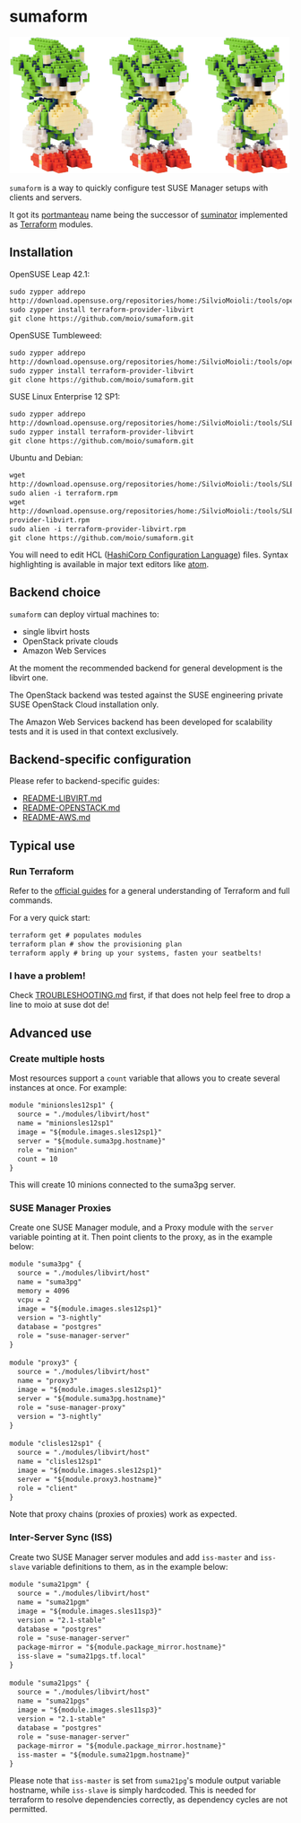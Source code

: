 # sumaform

![Sumicform, a green hedgehog made of bricks, sumaform's mascot](help/sumicform.png)

`sumaform` is a way to quickly configure test SUSE Manager setups with clients and servers.

It got its [portmanteau](https://en.wikipedia.org/wiki/Portmanteau) name being the successor of [suminator](https://github.com/SUSE/suminator/) implemented as [Terraform](https://www.terraform.io/) modules.

## Installation

OpenSUSE Leap 42.1:
```
sudo zypper addrepo http://download.opensuse.org/repositories/home:/SilvioMoioli:/tools/openSUSE_Leap_42.1/home:SilvioMoioli:tools.repo
sudo zypper install terraform-provider-libvirt
git clone https://github.com/moio/sumaform.git
```

OpenSUSE Tumbleweed:
```
sudo zypper addrepo http://download.opensuse.org/repositories/home:/SilvioMoioli:/tools/openSUSE_Tumbleweed/home:SilvioMoioli:tools.repo
sudo zypper install terraform-provider-libvirt
git clone https://github.com/moio/sumaform.git
```

SUSE Linux Enterprise 12 SP1:
```
sudo zypper addrepo http://download.opensuse.org/repositories/home:/SilvioMoioli:/tools/SLE_12_SP1/home:SilvioMoioli:tools.repo
sudo zypper install terraform-provider-libvirt
git clone https://github.com/moio/sumaform.git
```

Ubuntu and Debian:
```
wget http://download.opensuse.org/repositories/home:/SilvioMoioli:/tools/SLE_12_SP1/x86_64/terraform.rpm
sudo alien -i terraform.rpm
wget http://download.opensuse.org/repositories/home:/SilvioMoioli:/tools/SLE_12_SP1/x86_64/terraform-provider-libvirt.rpm
sudo alien -i terraform-provider-libvirt.rpm
git clone https://github.com/moio/sumaform.git
```

You will need to edit HCL ([HashiCorp Configuration Language](https://github.com/hashicorp/hcl)) files. Syntax highlighting is available in major text editors like [atom](https://atom.io/packages/language-hcl).

## Backend choice

`sumaform` can deploy virtual machines to:
 - single libvirt hosts
 - OpenStack private clouds
 - Amazon Web Services

At the moment the recommended backend for general development is the libvirt one.

The OpenStack backend was tested against the SUSE engineering private SUSE OpenStack Cloud installation only.

The Amazon Web Services backend has been developed for scalability tests and it is used in that context exclusively.

## Backend-specific configuration

Please refer to backend-specific guides:
 * [README-LIBVIRT.md](README-LIBVIRT.md)
 * [README-OPENSTACK.md](README-OPENSTACK.md)
 * [README-AWS.md](README-AWS.md)

## Typical use

### Run Terraform

Refer to the [official guides](https://www.terraform.io/docs/index.html) for a general understanding of Terraform and full commands.

For a very quick start:
```
terraform get # populates modules
terraform plan # show the provisioning plan
terraform apply # bring up your systems, fasten your seatbelts!
```

### I have a problem!

Check [TROUBLESHOOTING.md](TROUBLESHOOTING.md) first, if that does not help feel free to drop a line to moio at suse dot de!

## Advanced use

### Create multiple hosts

Most resources support a `count` variable that allows you to create several instances at once. For example:

```
module "minionsles12sp1" {
  source = "./modules/libvirt/host"
  name = "minionsles12sp1"
  image = "${module.images.sles12sp1}"
  server = "${module.suma3pg.hostname}"
  role = "minion"
  count = 10
}
```

This will create 10 minions connected to the suma3pg server.

### SUSE Manager Proxies

Create one SUSE Manager module, and a Proxy module with the `server` variable pointing at it. Then point clients to the proxy, as in the example below:

```
module "suma3pg" {
  source = "./modules/libvirt/host"
  name = "suma3pg"
  memory = 4096
  vcpu = 2
  image = "${module.images.sles12sp1}"
  version = "3-nightly"
  database = "postgres"
  role = "suse-manager-server"
}

module "proxy3" {
  source = "./modules/libvirt/host"
  name = "proxy3"
  image = "${module.images.sles12sp1}"
  server = "${module.suma3pg.hostname}"
  role = "suse-manager-proxy"
  version = "3-nightly"
}

module "clisles12sp1" {
  source = "./modules/libvirt/host"
  name = "clisles12sp1"
  image = "${module.images.sles12sp1}"
  server = "${module.proxy3.hostname}"
  role = "client"
}
```

Note that proxy chains (proxies of proxies) work as expected.

### Inter-Server Sync (ISS)

Create two SUSE Manager server modules and add `iss-master` and `iss-slave` variable definitions to them, as in the example below:

```
module "suma21pgm" {
  source = "./modules/libvirt/host"
  name = "suma21pgm"
  image = "${module.images.sles11sp3}"
  version = "2.1-stable"
  database = "postgres"
  role = "suse-manager-server"
  package-mirror = "${module.package_mirror.hostname}"
  iss-slave = "suma21pgs.tf.local"
}

module "suma21pgs" {
  source = "./modules/libvirt/host"
  name = "suma21pgs"
  image = "${module.images.sles11sp3}"
  version = "2.1-stable"
  database = "postgres"
  role = "suse-manager-server"
  package-mirror = "${module.package_mirror.hostname}"
  iss-master = "${module.suma21pgm.hostname}"
}
```

Please note that `iss-master` is set from `suma21pg`'s module output variable hostname, while `iss-slave` is simply hardcoded. This is needed for terraform to resolve dependencies correctly, as dependency cycles are not permitted.
